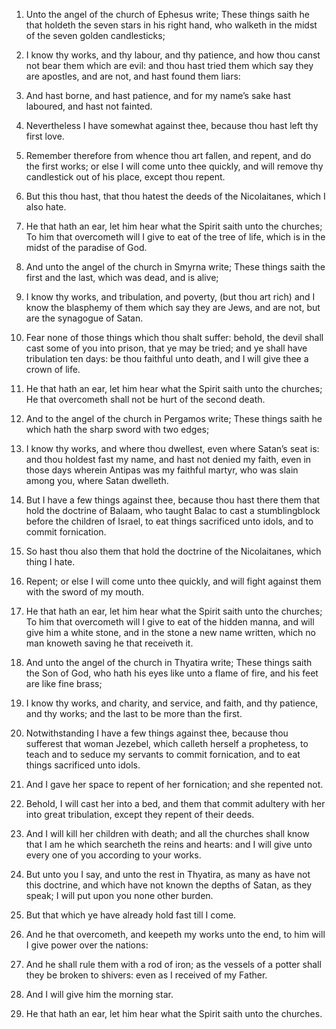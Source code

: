 1. Unto the angel of the church of Ephesus write; These things saith
he that holdeth the seven stars in his right hand, who walketh in the
midst of the seven golden candlesticks;

2. I know thy works, and thy
labour, and thy patience, and how thou canst not bear them which are
evil: and thou hast tried them which say they are apostles, and are
not, and hast found them liars:

3. And hast borne, and hast patience,
and for my name’s sake hast laboured, and hast not fainted.

4. Nevertheless I have somewhat against thee, because thou hast left
thy first love.

5. Remember therefore from whence thou art fallen, and repent, and do
the first works; or else I will come unto thee quickly, and will
remove thy candlestick out of his place, except thou repent.

6. But this thou hast, that thou hatest the deeds of the
Nicolaitanes, which I also hate.

7. He that hath an ear, let him hear what the Spirit saith unto the
churches; To him that overcometh will I give to eat of the tree of
life, which is in the midst of the paradise of God.

8. And unto the angel of the church in Smyrna write; These things
saith the first and the last, which was dead, and is alive;

9. I know
thy works, and tribulation, and poverty, (but thou art rich) and I
know the blasphemy of them which say they are Jews, and are not, but
are the synagogue of Satan.

10. Fear none of those things which thou shalt suffer: behold, the
devil shall cast some of you into prison, that ye may be tried; and ye
shall have tribulation ten days: be thou faithful unto death, and I
will give thee a crown of life.

11. He that hath an ear, let him hear what the Spirit saith unto the
churches; He that overcometh shall not be hurt of the second death.

12. And to the angel of the church in Pergamos write; These things
saith he which hath the sharp sword with two edges;

13. I know thy
works, and where thou dwellest, even where Satan’s seat is: and thou
holdest fast my name, and hast not denied my faith, even in those days
wherein Antipas was my faithful martyr, who was slain among you, where
Satan dwelleth.

14. But I have a few things against thee, because thou hast there
them that hold the doctrine of Balaam, who taught Balac to cast a
stumblingblock before the children of Israel, to eat things sacrificed
unto idols, and to commit fornication.

15. So hast thou also them that hold the doctrine of the
Nicolaitanes, which thing I hate.

16. Repent; or else I will come unto thee quickly, and will fight
against them with the sword of my mouth.

17. He that hath an ear, let him hear what the Spirit saith unto the
churches; To him that overcometh will I give to eat of the hidden
manna, and will give him a white stone, and in the stone a new name
written, which no man knoweth saving he that receiveth it.

18. And unto the angel of the church in Thyatira write; These things
saith the Son of God, who hath his eyes like unto a flame of fire, and
his feet are like fine brass;

19. I know thy works, and charity, and
service, and faith, and thy patience, and thy works; and the last to
be more than the first.

20. Notwithstanding I have a few things against thee, because thou
sufferest that woman Jezebel, which calleth herself a prophetess, to
teach and to seduce my servants to commit fornication, and to eat
things sacrificed unto idols.

21. And I gave her space to repent of her fornication; and she
repented not.

22. Behold, I will cast her into a bed, and them that commit adultery
with her into great tribulation, except they repent of their deeds.

23. And I will kill her children with death; and all the churches
shall know that I am he which searcheth the reins and hearts: and I
will give unto every one of you according to your works.

24. But unto you I say, and unto the rest in Thyatira, as many as
have not this doctrine, and which have not known the depths of Satan,
as they speak; I will put upon you none other burden.

25. But that which ye have already hold fast till I come.

26. And he that overcometh, and keepeth my works unto the end, to him
will I give power over the nations:

27. And he shall rule them with a
rod of iron; as the vessels of a potter shall they be broken to
shivers: even as I received of my Father.

28. And I will give him the morning star.

29. He that hath an ear, let him hear what the Spirit saith unto the
churches.